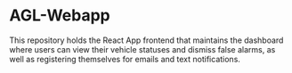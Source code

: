 # AGL-Webapp
This repository holds the React App frontend that maintains the dashboard where users can view their vehicle statuses and dismiss false alarms, as well as registering themselves for emails and text notifications. 
